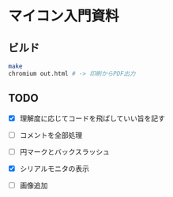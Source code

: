 # マイコン入門資料

## ビルド

```sh
make
chromium out.html # -> 印刷からPDF出力
```

## TODO

- [x] 理解度に応じてコードを飛ばしていい旨を記す
- [ ] コメントを全部処理
- [ ] 円マークとバックスラッシュ
- [x] シリアルモニタの表示
- [ ] 画像追加

